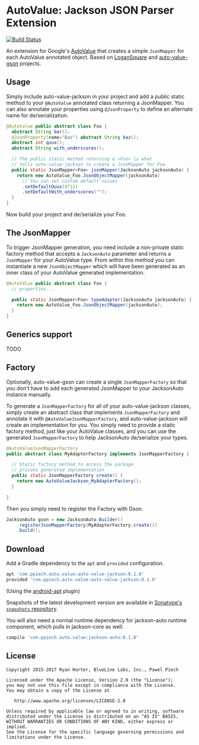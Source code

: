 # AutoValue: Jackson JSON Parser Extension

[![Build Status](https://travis-ci.org/ppiech/auto-value-jackson.svg?branch=master)](https://travis-ci.org/ppiech/auto-value-jackson)

An extension for Google's [AutoValue](https://github.com/google/auto) that creates a simple `JsonMapper` for each AutoValue annotated object.  Based on [LoganSquare](https://github.com/bluelinelabs/LoganSquare) and [auto-value-gson](https://github.com/rharter/auto-value-gson) projects.

## Usage

Simply include auto-value-jackson in your project and add a public static method to your `@AutoValue`
annotated class returning a JsonMapper.  You can also annotate your properties using
`@JsonProperty` to define an alternate name for de/serialization.

```java
@AutoValue public abstract class Foo {
  abstract String bar();
  @JsonProperty(name="Baz") abstract String baz();
  abstract int quux();
  abstract String with_underscores();

  // The public static method returning a <Foo> is what
  // tells auto-value-jackson to create a JsonMapper for Foo.
  public static JsonMapper<Foo> jsonMapper(JacksonAuto jacksonAuto) {
    return new AutoValue_Foo.JsonObjectMapper(jacksonAuto)
      // You can set custom default values
      .setDefaultQuux(4711)
      .setDefaultWith_underscores("");
  }
}
```

Now build your project and de/serialize your Foo.

## The JsonMapper

To trigger JsonMapper generation, you need include a non-private static factory method that accepts
a `JacksonAuto` parameter and returns a `JsonMapper` for your AutoValue type. From within this method you
can instantiate a new `JsonObjectMapper` which will have been generated as an inner class of your
AutoValue generated implementation.

```java
@AutoValue public abstract class Foo {
  // properties...

  public static JsonMapper<Foo> typeAdapter(JacksonAuto jacksonAuto) {
    return new AutoValue_Foo.JsonObjectMapper(jacksonAuto);
  }
}
```

## Generics support

TODO

## Factory

Optionally, auto-value-gson can create a single `JsonMapperFactory` so
that you don't have to add each generated JsonMapper to your JacksonAuto instance manually.

To generate a `JsonMapperFactory` for all of your auto-value-jackson classes, simply create
an abstract class that implements `JsonMapperFactory` and annotate it with `@AutoValueJsonMapperFactory`,
and auto-value-jackson will create an implementation for you.  You simply need to provide a static
factory method, just like your AutoValue classes, and you can use the generated `JsonMapperFactory`
to help JacksonAuto de/serialize your types.

```java
@AutoValueJsonMapperFactory
public abstract class MyAdapterFactory implements JsonMapperFactory {

  // Static factory method to access the package
  // private generated implementation
  public static JsonMapperFactory create() {
    return new AutoValueJackson_MyAdapterFactory();
  }

}
```

Then you simply need to register the Factory with Gson.

```java
JacksonAuto gson = new JacksonAuto.Builder()
    .registerJsonMapperFactory(MyAdapterFactory.create())
    .build();
```

## Download

Add a Gradle dependency to the `apt` and `provided` configuration.

```groovy
apt 'com.ppiech.auto.value:auto-value-jackson:0.1.0'
provided 'com.ppiech.auto.value:auto-value-jackson:0.1.0'
```

(Using the [android-apt](https://bitbucket.org/hvisser/android-apt) plugin)

Snapshots of the latest development version are available in [Sonatype's `snapshots` repository](https://oss.sonatype.org/content/repositories/snapshots/).

You will also need a normal runtime dependency for jackson-auto runtime component, which pulls in jackson-core as well.

```groovy
compile 'com.ppiech.auto.value:jackson-auto:0.1.0'
```

## License

```
Copyright 2015-2017 Ryan Harter, BlueLine Labs, Inc., Pawel Piech

Licensed under the Apache License, Version 2.0 (the "License");
you may not use this file except in compliance with the License.
You may obtain a copy of the License at

   http://www.apache.org/licenses/LICENSE-2.0

Unless required by applicable law or agreed to in writing, software
distributed under the License is distributed on an "AS IS" BASIS,
WITHOUT WARRANTIES OR CONDITIONS OF ANY KIND, either express or implied.
See the License for the specific language governing permissions and
limitations under the License.
```
